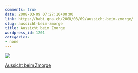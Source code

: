 ```yaml
---
comments: true
date: 2008-03-09 07:27:10+00:00
link: https://habi.gna.ch/2008/03/09/aussicht-beim-zmorge/
slug: aussicht-beim-zmorge
title: Aussicht beim Zmorge
wordpress_id: 1201
categories:
- none
---
```



 [![](https://static.flickr.com/3086/2320683242_9b442d26d8_m.jpg)](https://www.flickr.com/photos/habi/2320683242/)
   

 
  [Aussicht beim Zmorge](https://www.flickr.com/photos/habi/2320683242/)
    

 




  

